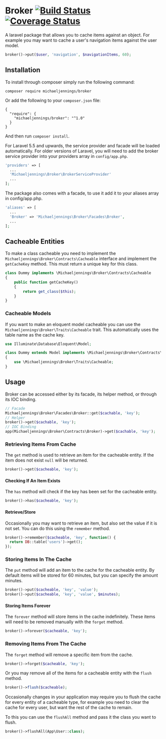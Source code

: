 # Broker [![Build Status](https://travis-ci.org/michaeljennings/broker.svg?branch=master)](https://travis-ci.org/michaeljennings/broker) [![Coverage Status](https://coveralls.io/repos/github/michaeljennings/broker/badge.svg?branch=master)](https://coveralls.io/github/michaeljennings/broker?branch=master)

A laravel package that allows you to cache items against an object. For example you may want to cache a user's navigation items against the user model.

```php
broker()->put($user, 'navigation', $navigationItems, 60);
```

## Installation

To install through composer simply run the following command:

```
composer require michaeljennings/broker
```

Or add the following to your `composer.json` file:

```
{
  "require": {
    "michaeljennings/broker": "^1.0"
  }
}
```

And then run `composer install`.

For Laravel 5.5 and upwards, the service provider and facade will be loaded automatically. For older versions of Laravel, you will need to add the broker service provider into your providers array in `config/app.php`.

```php
'providers' => [
  ...
  'Michaeljennings\Broker\BrokerServiceProvider'
  ...
];
```

The package also comes with a facade, to use it add it to your aliases array in config/app.php.

```php
'aliases' => [
  ...
  'Broker' => 'Michaeljennings\Broker\Facades\Broker',
  ...
];
```

## Cacheable Entities

To make a class cacheable you need to implement the `Michaeljennings\Broker\Contracts\Cacheable` interface and implement the `getCacheKey` method. This must return a unique key for this class. 

```php
class Dummy implements \Michaeljennings\Broker\Contracts\Cacheable
{
	public function getCacheKey()
	{
		return get_class($this);
	}
}
```

### Cacheable Models

If you want to make an eloquent model cacheable you can use the `Michaeljennings\Broker\Traits\Cacheable` trait. This automatically uses the table name as the cache key.

```php
use Illuminate\Database\Eloquent\Model;

class Dummy extends Model implements \Michaeljennings\Broker\Contracts\Cacheable
{
	use \Michaeljennings\Broker\Traits\Cacheable;
}
```

## Usage

Broker can be accessed either by its facade, its helper method, or through its IOC binding.

```php
// Facade
Michaeljennings\Broker\Facades\Broker::get($cachable, 'key');
// Helper
broker()->get($cachable, 'key');
// IOC Binding
app(Michaeljennings\Broker\Contracts\Broker)->get($cachable, 'key');
```

### Retrieving Items From Cache

The `get` method is used to retrieve an item for the cacheable entity. If the item does not exist `null` will be returned.

```php
broker()->get($cacheable, 'key');
```

#### Checking If An Item Exists

The `has` method will check if the key has been set for the cacheable entity.

```php
broker()->has($cacheable, 'key');
```

#### Retrieve/Store

Occasionally you may want to retrieve an item, but also set the value if it is not set. You can do this using the `remember` method.

```php
broker()->remember($cacheable, 'key', function() {
  return DB::table('users')->get();
});
```

### Storing Items In The Cache

The `put` method will add an item to the cache for the cacheable entity. By default items will be stored for 60 minutes, but you can specify the amount minutes.

```php
broker()->put($cacheable, 'key', 'value');
broker()->put($cacheable, 'key', 'value', $minutes);
```

#### Storing Items Forever

The `forever` method will store items in the cache indefinitely. These items will need to be removed manually with the `forget` method.

```php
broker()->forever($cacheable, 'key');
```

### Removing Items From The Cache

The `forget` method will remove a specific item from the cache.

```php
broker()->forget($cacheable, 'key');
```

Or you may remove all of the items for a cacheable entity with the `flush` method.

```php
broker()->flush($cacheable);
```

Occasionally changes in your application may require you to flush the cache for every entity of a cacheable type, for example you need to clear the cache for every user, but want the rest of the cache to remain.

To this you can use the `flushAll` method and pass it the class you want to flush.

```php
broker()->flushAll(App\User::class);
```